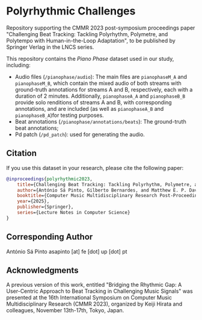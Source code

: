# Polyrhythmic Challenges

Repository supporting the CMMR 2023 post-symposium proceedings paper "Challenging Beat Tracking: Tackling Polyrhythm, Polymetre, and Polytempo with Human-in-the-Loop Adaptation", to be published by Springer Verlag in the LNCS series.

This repository contains the *Piano Phase* dataset used in our study, including:
- Audio files (`/pianophase/audio`): The main files are `pianophaseM_A` and `pianophaseM_B`, which contain the mixed audio of both streams with ground-truth annotations for streams A and B, respectively, each with a duration of 2 minutes. Additionally, `pianophaseA_A` and `pianophaseB_B` provide solo renditions of streams A and B, with corresponding annotations, and are included (as well as `pianophaseA_B` and `pianophaseB_A`)for testing purposes. 
- Beat annotations (`/pianophase/annotations/beats`): The ground-truth beat annotations;
- Pd patch (`/pd_patch`): used for generating the audio.
 

## Citation
If you use this dataset in your research, please cite the following paper:
```bibtex
@inproceedings{polyrhythmic2023,
    title={Challenging Beat Tracking: Tackling Polyrhythm, Polymetre, and Polytempo with Human-in-the-Loop Adaptation},
    author={António Sá Pinto, Gilberto Bernardes, and Matthew E. P. Davies},
    booktitle={Computer Music Multidisciplinary Research Post-Proceedings (CMMR 2023)},
    year={2025},
    publisher={Springer},
    series={Lecture Notes in Computer Science}
}
```

## Corresponding Author

António Sá Pinto
asapinto [at] fe [dot] up [dot] pt


## Acknowledgments

A previous version of this work, entitled "Bridging the Rhythmic Gap: A User-Centric Approach to Beat Tracking in Challenging Music Signals" was presented at the 16th International Symposium on Computer Music Multidisciplinary Research (CMMR 2023), organized by Keiji Hirata and colleagues, November 13th-17th, Tokyo, Japan.